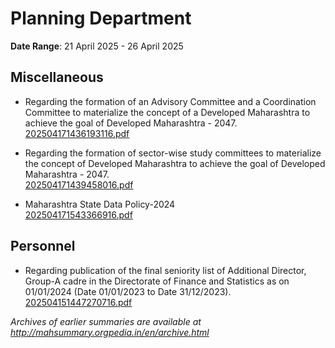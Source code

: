 # Planning Department

**Date Range**: 21 April 2025 - 26 April 2025


## Miscellaneous
- Regarding the formation of an Advisory Committee and a Coordination Committee to materialize the concept of a Developed Maharashtra to achieve the goal of Developed Maharashtra - 2047.\
  [202504171436193116.pdf](https://gr.maharashtra.gov.in/Site/Upload/Government%20Resolutions/English/202504171436193116.pdf)

- Regarding the formation of sector-wise study committees to materialize the concept of Developed Maharashtra to achieve the goal of Developed Maharashtra - 2047.\
  [202504171439458016.pdf](https://gr.maharashtra.gov.in/Site/Upload/Government%20Resolutions/English/202504171439458016.pdf)

- Maharashtra State Data Policy-2024\
  [202504171543366916.pdf](https://gr.maharashtra.gov.in/Site/Upload/Government%20Resolutions/English/202504171543366916.pdf)

## Personnel
- Regarding publication of the final seniority list of Additional Director, Group-A cadre in the Directorate of Finance and Statistics as on 01/01/2024 (Date 01/01/2023 to Date 31/12/2023).\
  [202504151447270716.pdf](https://gr.maharashtra.gov.in/Site/Upload/Government%20Resolutions/English/202504151447270716.pdf)


*Archives of earlier summaries are available at http://mahsummary.orgpedia.in/en/archive.html*